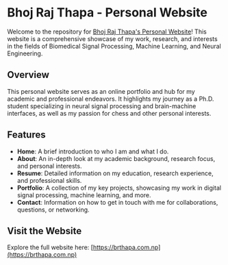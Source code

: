 # Bhoj Raj Thapa - Personal Website

Welcome to the repository for [Bhoj Raj Thapa's Personal Website](https://brthapa.com.np)! This website is a comprehensive showcase of my work, research, and interests in the fields of Biomedical Signal Processing, Machine Learning, and Neural Engineering.

## Overview

This personal website serves as an online portfolio and hub for my academic and professional endeavors. It highlights my journey as a Ph.D. student specializing in neural signal processing and brain-machine interfaces, as well as my passion for chess and other personal interests.

## Features

- **Home**: A brief introduction to who I am and what I do.
- **About**: An in-depth look at my academic background, research focus, and personal interests.
- **Resume**: Detailed information on my education, research experience, and professional skills.
- **Portfolio**: A collection of my key projects, showcasing my work in digital signal processing, machine learning, and more.
- **Contact**: Information on how to get in touch with me for collaborations, questions, or networking.

## Visit the Website

Explore the full website here: [https://brthapa.com.np](https://brthapa.com.np)



